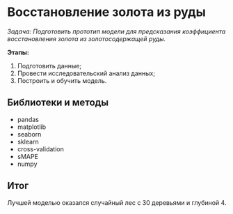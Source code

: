 # Восстановление золота из руды

*Задача: Подготовить прототип модели для предсказания коэффициента восстановления золота из золотосодержащей руды.*

**Этапы:**
1. Подготовить данные;
2. Провести исследовательский анализ данных;
4. Построить и обучить модель.

## Библиотеки и методы
* pandas
* matplotlib
* seaborn
* sklearn
* cross-validation
* sMAPE
* numpy

## Итог
Лучшей моделью оказался случайный лес с 30 деревьями и глубиной 4.